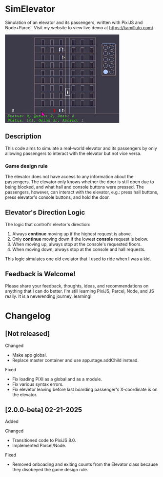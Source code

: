 # SimElevator

Simulation of an elevator and its passengers, written with PixiJS and Node+Parcel. Visit my website to view live demo at https://kamilluto.com/. 

![Video of the elevator simulator](docs/simElevator01.gif)

## Description

This code aims to simulate a real-world elevator and its passengers by only allowing passengers to interact with the elevator but not vice versa. 

### Game design rule

The elevator does not have access to any information about the passengers. The elevator only knows whether the door is still open due to being blocked, and what hall and console buttons were pressed. The passengers, however, can interact with the elevator, e.g.: press hall buttons, press elevator's console buttons, and hold the door.


## Elevator's Direction Logic

The logic that control's elevtor's direction:

1. Always **continue** moving up if the highest request is above.
2. Only **continue** moving down if the lowest **console** request is below.
3. When moving up, always stop at the console's requested floors.
4. When moving down, always stop at the console and hall requests.

This logic simulates one old evelator that I used to ride when I was a kid.

## Feedback is Welcome!

Please share your feedback, thoughts, ideas, and recommendations on anything that I can do better. I'm still learning PixiJS, Parcel, Node, and JS really. It is a neverending journey, learning!

# Changelog

## [Not released]

Changed
* Make app global. 
* Replace master container and use app.stage.addChild instead.

Fixed
* Fix loading PIXI as a global and as a module.
* Fix various syntax errors.
* Fix elevetor leaving before last boarding passenger's X-coordinate is on the elevator.

## [2.0.0-beta] 02-21-2025

Added

Changed
* Transitioned code to PixiJS 8.0.
* Implemented Parcel/Node.

Fixed
* Removed onboading and exiting counts from the Elevator class because they disobeyed the game design rule.
